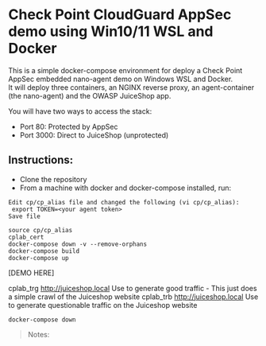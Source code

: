 # Check Point CloudGuard AppSec demo using Win10/11 WSL and Docker
 
 This is a simple docker-compose environment for deploy a Check Point AppSec embedded nano-agent demo on Windows WSL and Docker.  
 It will deploy three containers, an NGINX reverse proxy, an agent-container (the nano-agent) and the OWASP JuiceShop app.  

You will have two ways to access the stack:  
* Port 80: Protected by AppSec  
* Port 3000: Direct to JuiceShop (unprotected)  
  
## Instructions:
 
* Clone the repository
* From a machine with docker and docker-compose installed, run:  
```
Edit cp/cp_alias file and changed the following (vi cp/cp_alias):
 export TOKEN=<your agent token>
Save file

source cp/cp_alias
cplab_cert 
docker-compose down -v --remove-orphans
docker-compose build
docker-compose up
```
[DEMO HERE]

cplab_trg http://juiceshop.local   Use to generate good traffic - This just does a simple crawl of the Juiceshop website
cplab_trb http://juiceshop.local   Use to generate questionable traffic on the Juiceshop website

```
docker-compose down
```
 


> Notes: 
 
